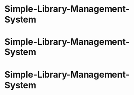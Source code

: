 # Simple-Library-Management-System
# Simple-Library-Management-System
# Simple-Library-Management-System
